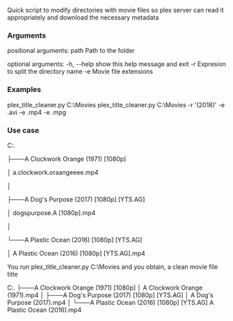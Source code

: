 Quick script to modify directories with movie files so plex server can read it appropriately and download the necessary metadata


### Arguments

positional arguments:
  path        Path to the folder

optional arguments:
  -h, --help  show this help message and exit
  -r          Expresion to split the directory name
  -e          Movie file extensions
  
 ### Examples
 
 plex_title_cleaner.py C:\Movies 
 plex_title_cleaner.py C:\Movies -r '(2018)' -e .avi -e .mp4 -e .mpg
 
 ### Use case
 

 C:.
 
├───A Clockwork Orange (1971) [1080p]

│         a.clockwork.oraangeeee.mp4

│

├───A Dog's Purpose (2017) [1080p] [YTS.AG]

│         dogspurpose.A [1080p].mp4

│

└───A Plastic Ocean (2016) [1080p] [YTS.AG]

│          A Plastic Ocean (2016) [1080p] [YTS.AG].mp4
        

  
 You run  plex_title_cleaner.py C:\Movies and you obtain, a clean movie file title
 
 C:.
├───A Clockwork Orange (1971) [1080p]
│       A Clockwork Orange (1971).mp4
│
├───A Dog's Purpose (2017) [1080p] [YTS.AG]
│       A Dog's Purpose (2017).mp4
│
└───A Plastic Ocean (2016) [1080p] [YTS.AG]
        A Plastic Ocean (2016).mp4
        
 
 
